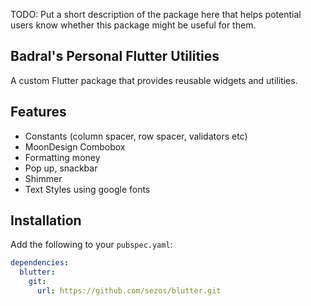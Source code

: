 <!--
This README describes the package. If you publish this package to pub.dev,
this README's contents appear on the landing page for your package.

For information about how to write a good package README, see the guide for
[writing package pages](https://dart.dev/tools/pub/writing-package-pages).

For general information about developing packages, see the Dart guide for
[creating packages](https://dart.dev/guides/libraries/create-packages)
and the Flutter guide for
[developing packages and plugins](https://flutter.dev/to/develop-packages).
-->

TODO: Put a short description of the package here that helps potential users
know whether this package might be useful for them.

## Badral's Personal Flutter Utilities

A custom Flutter package that provides reusable widgets and utilities.

## Features

- Constants (column spacer, row spacer, validators etc)
- MoonDesign Combobox
- Formatting money
- Pop up, snackbar
- Shimmer
- Text Styles using google fonts

## Installation

Add the following to your `pubspec.yaml`:

```yaml
dependencies:
  blutter:
    git:
      url: https://github.com/sezos/blutter.git
```
